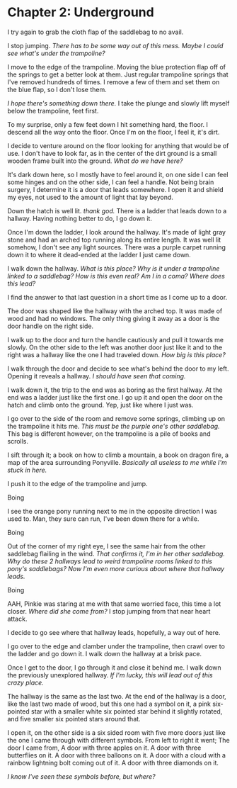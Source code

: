 # Chapter 2: Underground

I try again to grab the cloth flap of the saddlebag to no avail.

I stop jumping. *There has to be some way out of this mess. Maybe I could see what's under the trampoline?*

I move to the edge of the trampoline. Moving the blue protection flap off of the springs to get a better look at them. Just regular trampoline springs that I've removed hundreds of times. I remove a few of them and set them on the blue flap, so I don't lose them.

*I hope there's something down there.* I take the plunge and slowly lift myself below the trampoline, feet first.

To my surprise, only a few feet down I hit something hard, the floor. I descend all the way onto the floor. Once I'm on the floor, I feel it, it's dirt.

I decide to venture around on the floor looking for anything that would be of use. I don't have to look far, as in the center of the dirt ground is a small wooden frame built into the ground. *What do we have here?*

It's dark down here, so I mostly have to feel around it, on one side I can feel some hinges and on the other side, I can feel a handle. Not being brain surgery, I determine it is a door that leads somewhere. I open it and shield my eyes, not used to the amount of light that lay beyond.

Down the hatch is well lit. *thank god.* There is a ladder that leads down to a hallway. Having nothing better to do, I go down it.

Once I'm down the ladder, I look around the hallway. It's made of light gray stone and had an arched top running along its entire length. It was well lit somehow, I don't see any light sources. There was a purple carpet running down it to where it dead-ended at the ladder I just came down.

I walk down the hallway. *What is this place? Why is it under a trampoline linked to a saddlebag? How is this even real? Am I in a coma? Where does this lead?*

I find the answer to that last question in a short time as I come up to a door.

The door was shaped like the hallway with the arched top. It was made of wood and had no windows. The only thing giving it away as a door is the door handle on the right side.

I walk up to the door and turn the handle cautiously and pull it towards me slowly. On the other side to the left was another door just like it and to the right was a hallway like the one I had traveled down. *How big is this place?*

I walk through the door and decide to see what's behind the door to my left. Opening it reveals a hallway. *I should have seen that coming.*

I walk down it, the trip to the end was as boring as the first hallway. At the end was a ladder just like the first one. I go up it and open the door on the hatch and climb onto the ground. Yep, just like where I just was.

I go over to the side of the room and remove some springs, climbing up on the trampoline it hits me. *This must be the purple one's other saddlebag.* This bag is different however, on the trampoline is a pile of books and scrolls.

I sift through it; a book on how to climb a mountain, a book on dragon fire, a map of the area surrounding Ponyville. *Basically all useless to me while I'm stuck in here.*

I push it to the edge of the trampoline and jump.

Boing

I see the orange pony running next to me in the opposite direction I was used to. Man, they sure can run, I've been down there for a while.

Boing

Out of the corner of my right eye, I see the same hair from the other saddlebag flailing in the wind. *That confirms it, I'm in her other saddlebag. Why do these 2 hallways lead to weird trampoline rooms linked to this pony's saddlebags? Now I'm even more curious about where that hallway leads.*

Boing

AAH, Pinkie was staring at me with that same worried face, this time a lot closer. *Where did she come from?* I stop jumping from that near heart attack.

I decide to go see where that hallway leads, hopefully, a way out of here.

I go over to the edge and clamber under the trampoline, then crawl over to the ladder and go down it. I walk down the hallway at a brisk pace.

Once I get to the door, I go through it and close it behind me. I walk down the previously unexplored hallway. *If I'm lucky, this will lead out of this crazy place.*

The hallway is the same as the last two. At the end of the hallway is a door, like the last two made of wood, but this one had a symbol on it, a pink six-pointed star with a smaller white six pointed star behind it slightly rotated, and five smaller six pointed stars around that.

I open it, on the other side is a six sided room with five more doors just like the one I came through with different symbols. From left to right it went; The door I came from, A door with three apples on it. A door with three butterflies on it. A door with three balloons on it. A door with a cloud with a rainbow lightning bolt coming out of it. A door with three diamonds on it.

*I know I've seen these symbols before, but where?*
